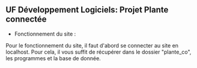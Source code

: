 ## UF Développement Logiciels: Projet Plante connectée

- Fonctionnement du site :

Pour le fonctionnement du site, il faut d'abord se connecter au site en localhost.
Pour cela, il vous suffit de récupérer dans le dossier "plante_co", les programmes et la base de donnée.
